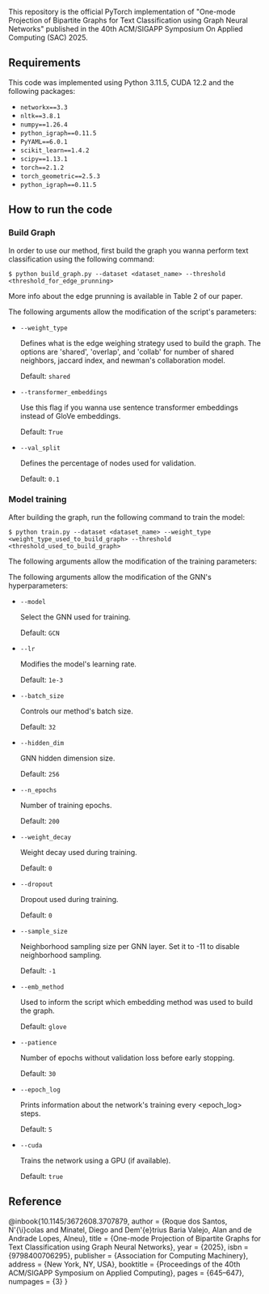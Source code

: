 This repository is the official PyTorch implementation of "One-mode Projection of Bipartite Graphs for Text Classification using Graph Neural Networks" published in the 40th ACM/SIGAPP Symposium On Applied Computing (SAC) 2025.

## Requirements

This code was implemented using Python 3.11.5, CUDA 12.2 and the following packages:

- `networkx==3.3`
- `nltk==3.8.1`
- `numpy==1.26.4`
- `python_igraph==0.11.5`
- `PyYAML==6.0.1`
- `scikit_learn==1.4.2`
- `scipy==1.13.1`
- `torch==2.1.2`
- `torch_geometric==2.5.3`
- `python_igraph==0.11.5`

## How to run the code

### Build Graph
In order to use our method, first build the graph you wanna perform text classification using the following command:

    $ python build_graph.py --dataset <dataset_name> --threshold <threshold_for_edge_prunning>

More info about the edge prunning is available in Table 2 of our paper.

The following arguments allow the modification of the script's parameters:

- `--weight_type`

    Defines what is the edge weighing strategy used to build the graph. The options are 'shared', 'overlap', and 'collab' for number of shared neighbors, jaccard index, and newman's collaboration model.
  
    Default: `shared`

- `--transformer_embeddings`

    Use this flag if you wanna use sentence transformer embeddings instead of GloVe embeddings.
  
    Default: `True`

- `--val_split`

    Defines the percentage of nodes used for validation.

    Default: `0.1`

### Model training
After building the graph, run the following command to train the model:

    $ python train.py --dataset <dataset_name> --weight_type <weight_type_used_to_build_graph> --threshold <threshold_used_to_build_graph>

The following arguments allow the modification of the training parameters:

The following arguments allow the modification of the GNN's hyperparameters:

- `--model`

  Select the GNN used for training.

  Default: `GCN`
  
- `--lr`

    Modifies the model's learning rate.
  
    Default: `1e-3`

- `--batch_size`

    Controls our method's batch size.
  
    Default: `32`

- `--hidden_dim`

    GNN hidden dimension size. 

    Default: `256`

- `--n_epochs`

    Number of training epochs.

    Default: `200`

- `--weight_decay`

    Weight decay used during training.
  
    Default: `0`

- `--dropout`

    Dropout used during training.
  
    Default: `0`

- `--sample_size`

    Neighborhood sampling size per GNN layer. Set it to -11 to disable neighborhood sampling.
  
    Default: `-1`

- `--emb_method`

    Used to inform the script which embedding method was used to build the graph.
  
    Default: `glove`

- `--patience`

    Number of epochs without validation loss before early stopping.

    Default: `30`

- `--epoch_log`

    Prints information about the network's training every <epoch_log> steps.

    Default: `5`

- `--cuda`

    Trains the network using a GPU (if available).

    Default: `true`

## Reference

@inbook{10.1145/3672608.3707879,
  author = {Roque dos Santos, N\'{\i}colas and Minatel, Diego and Dem\'{e}trius Baria Valejo, Alan and de Andrade Lopes, Alneu},
  title = {One-mode Projection of Bipartite Graphs for Text Classification using Graph Neural Networks},
  year = {2025},
  isbn = {9798400706295},
  publisher = {Association for Computing Machinery},
  address = {New York, NY, USA},
  booktitle = {Proceedings of the 40th ACM/SIGAPP Symposium on Applied Computing},
  pages = {645–647},
  numpages = {3}
}
